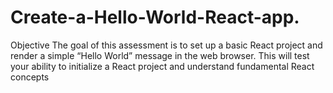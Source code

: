 # Create-a-Hello-World-React-app.
Objective  The goal of this assessment is to set up a basic React project and render a simple “Hello World” message in the web browser. This will test your ability to initialize a React project and understand fundamental React concepts
